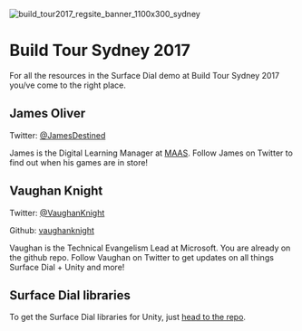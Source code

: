 ![build_tour2017_regsite_banner_1100x300_sydney](https://user-images.githubusercontent.com/252951/27621633-820f2850-5c15-11e7-93dd-f5b57c84edf2.jpg)

# Build Tour Sydney 2017 
For all the resources in the Surface Dial demo at Build Tour Sydney 2017 you/ve come to the right place.

## James Oliver 
Twitter: [@JamesDestined](https://twitter.com/JamesDestined)

James is the Digital Learning Manager at [MAAS](https://maas.museum/).  Follow James on Twitter to find out when his games are in store!

## Vaughan Knight
Twitter: [@VaughanKnight](https://twitter.com/vaughanknight)

Github: [vaughanknight](https://github.com/vaughanknight/)

Vaughan is the Technical Evangelism Lead at Microsoft.  You are already on the github repo.  Follow Vaughan on Twitter to get updates on all things Surface Dial + Unity and more!

## Surface Dial libraries
To get the Surface Dial libraries for Unity, just [head to the repo](https://github.com/vaughanknight/RadialControllerUnityBridge).
